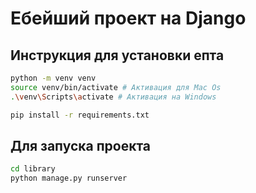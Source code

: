 # Ебейший проект на Django 

## Инструкция для установки епта
```bash
python -m venv venv
source venv/bin/activate # Активация для Mac Os
.\venv\Scripts\activate # Активация на Windows

pip install -r requirements.txt
```

## Для запуска проекта
```bash
cd library
python manage.py runserver
```
